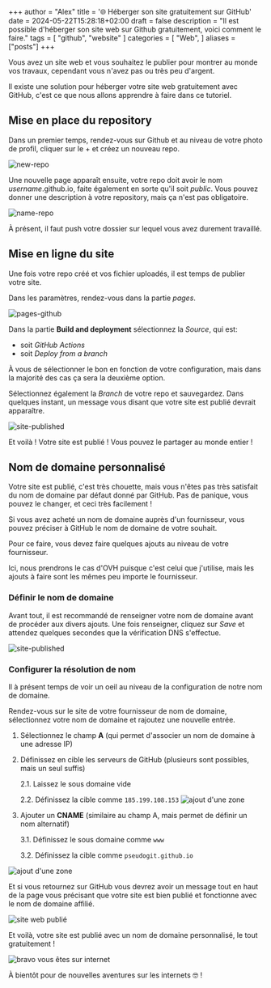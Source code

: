 +++
author = "Alex"
title = '🌐 Héberger son site gratuitement sur GitHub'
date = 2024-05-22T15:28:18+02:00
draft = false
description = "Il est possible d'héberger son site web sur Github gratuitement, voici comment le faire."
tags = [
    "github", "website"
]
categories = [
    "Web",
]
aliases = ["posts"]
+++

Vous avez un site web et vous souhaitez le publier pour montrer au monde vos travaux, cependant vous n'avez pas ou très peu d'argent.

Il existe une solution pour héberger votre site web gratuitement avec GitHub, c'est ce que nous allons apprendre à faire dans ce tutoriel.

<!--more-->

## Mise en place du repository
Dans un premier temps, rendez-vous sur Github et au niveau de votre photo de profil, cliquer sur le + et créez un nouveau repo.

![new-repo](/posts/host_github/new-repo.png)

Une nouvelle page apparaît ensuite, votre repo doit avoir le nom *username*.github.io, faite également en sorte qu'il soit *public*. Vous pouvez donner une description à votre repository, mais ça n'est pas obligatoire.

![name-repo](/posts/host_github/name-repo.png)

À présent, il faut push votre dossier sur lequel vous avez durement travaillé. 

## Mise en ligne du site

Une fois votre repo créé et vos fichier uploadés, il est temps de publier votre site.

Dans les paramètres, rendez-vous dans la partie *pages*.

![pages-github](/posts/host_github/settings-repo.png)

Dans la partie **Build and deployment** sélectionnez la *Source*, qui est: 

- soit *GitHub Actions* 
- soit *Deploy from a branch*

À vous de sélectionner le bon en fonction de votre configuration, mais dans la majorité des cas ça sera la deuxième option.

Sélectionnez également la *Branch* de votre repo et sauvegardez. Dans quelques instant, un message vous disant que votre site est publié devrait apparaître.

![site-published](/posts/host_github/site_published.png)

Et voilà ! Votre site est publié ! Vous pouvez le partager au monde entier !


## Nom de domaine personnalisé

Votre site est publié, c'est très chouette, mais vous n'êtes pas très satisfait du nom de domaine par défaut donné par GitHub. Pas de panique, vous pouvez le changer, et ceci très facilement !

Si vous avez acheté un nom de domaine auprès d'un fournisseur, vous pouvez préciser à GitHub le nom de domaine de votre souhait.

Pour ce faire, vous devez faire quelques ajouts au niveau de votre fournisseur. 

Ici, nous prendrons le cas d'OVH puisque c'est celui que j'utilise, mais les ajouts à faire sont les mêmes peu importe le fournisseur.

### Définir le nom de domaine

Avant tout, il est recommandé de renseigner votre nom de domaine avant de procéder aux divers ajouts. Une fois renseigner, cliquez sur *Save* et attendez quelques secondes que la vérification DNS s'effectue.

![site-published](/posts/host_github/subdomain.png)

### Configurer la résolution de nom
Il à présent temps de voir un oeil au niveau de la configuration de notre nom de domaine.

Rendez-vous sur le site de votre fournisseur de nom de domaine, sélectionnez votre nom de domaine et rajoutez une nouvelle entrée.

1. Sélectionnez le champ **A** (qui permet d'associer un nom de domaine à une adresse IP)
2. Définissez en cible les serveurs de GitHub (plusieurs sont possibles, mais un seul suffis)

    2.1. Laissez le sous domaine vide

    2.2. Définissez la cible comme `185.199.108.153`
![ajout d'une zone](/posts/host_github/zone-A.png)

3. Ajouter un **CNAME** (similaire au champ A, mais permet de définir un nom alternatif) 

    3.1. Définissez le sous domaine comme `www`

    3.2. Définissez la cible comme `pseudogit.github.io`

![ajout d'une zone](/posts/host_github/CNAME.png)

Et si vous retournez sur GitHub vous devrez avoir un message tout en haut de la page vous précisant que votre site est bien publié et fonctionne avec le nom de domaine affilié.

![site web publié](/posts/host_github/published2.png)

Et voilà, votre site est publié avec un nom de domaine personnalisé, le tout gratuitement !

![bravo vous êtes sur internet](/posts/host_github/bravo.gif)

À bientôt pour de nouvelles aventures sur les internets 🤓 !